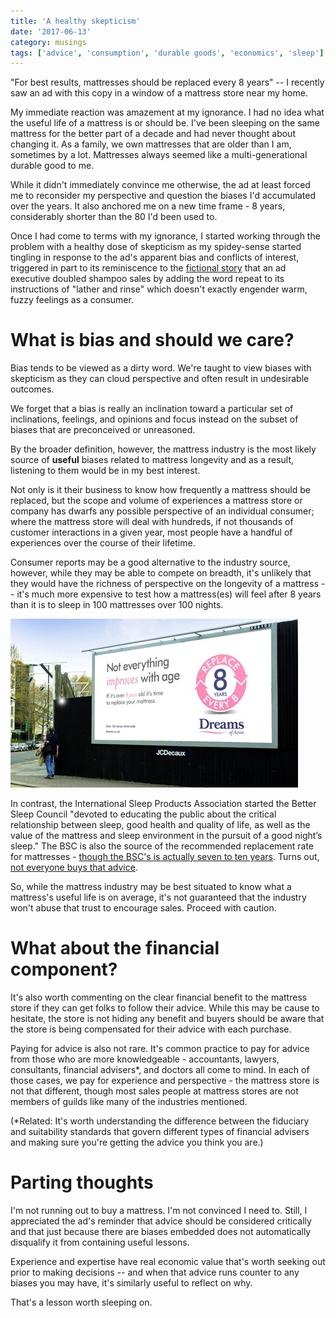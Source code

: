 ```yaml
---
title: 'A healthy skepticism'
date: '2017-06-13'
category: musings
tags: ['advice', 'consumption', 'durable goods', 'economics', 'sleep']
---
```

"For best results, mattresses should be replaced every 8 years" -- I recently saw an ad with this copy in a window of a mattress store near my home.

My immediate reaction was amazement at my ignorance. I had no idea what the useful life of a mattress is or should be. I've been sleeping on the same mattress for the better part of a decade and had never thought about changing it. As a family, we own mattresses that are older than I am, sometimes by a lot. Mattresses always seemed like a multi-generational durable good to me.

While it didn't immediately convince me otherwise, the ad at least forced me to reconsider my perspective and question the biases I'd accumulated over the years. It also anchored me on a new time frame - 8 years, considerably shorter than the 80 I'd been used to.

Once I had come to terms with my ignorance, I started working through the problem with a healthy dose of skepticism as my spidey-sense started tingling in response to the ad's apparent bias and conflicts of interest, triggered in part to its reminiscence to the [fictional story](http://archive.fortune.com/magazines/fortune/fortune_archive/1999/10/11/267035/index.htm) that an ad executive doubled shampoo sales by adding the word repeat to its instructions of "lather and rinse" which doesn't exactly engender warm, fuzzy feelings as a consumer. 

# What is bias and should we care?

Bias tends to be viewed as a dirty word. We're taught to view biases with skepticism as they can cloud perspective and often result in undesirable outcomes. 

We forget that a bias is really an inclination toward a particular set of inclinations, feelings, and opinions and focus instead on the subset of biases that are preconceived or unreasoned.

By the broader definition, however, the mattress industry is the most likely source of **useful** biases related to mattress longevity and as a result, listening to them would be in my best interest.

Not only is it their business to know how frequently a mattress should be replaced, but the scope and volume of experiences a mattress store or company has dwarfs any possible perspective of an individual consumer; where the mattress store will deal with hundreds, if not thousands of customer interactions in a given year, most people have a handful of experiences over the course of their lifetime. 

Consumer reports may be a good alternative to the industry source, however, while they may be able to compete on breadth, it's unlikely that they would have the richness of perspective on the longevity of a mattress -- it's much more expensive to test how a mattress(es) will feel after 8 years than it is to sleep in 100 mattresses over 100 nights. 

![](./bed.jpg) 

In contrast, the International Sleep Products Association started the Better Sleep Council "devoted to educating the public about the critical relationship between sleep, good health and quality of life, as well as the value of the mattress and sleep environment in the pursuit of a good night’s sleep." The BSC is also the source of the recommended replacement rate for mattresses - [though the BSC's is actually seven to ten years](http://bettersleep.org/mattress-education/replacing-a-mattress/). Turns out, [not everyone buys that advice](http://restonic.com/blog/mattress-myths-4876). 

So, while the mattress industry may be best situated to know what a mattress's useful life is on average, it's not guaranteed that the industry won't abuse that trust to encourage sales. Proceed with caution. 

# What about the financial component?

It's also worth commenting on the clear financial benefit to the mattress store if they can get folks to follow their advice. While this may be cause to hesitate, the store is not hiding any benefit and buyers should be aware that the store is being compensated for their advice with each purchase.

Paying for advice is also not rare. It's common practice to pay for advice from those who are more knowledgeable - accountants, lawyers, consultants, financial advisers*, and doctors all come to mind. In each of those cases, we pay for experience and perspective - the mattress store is not that different, though most sales people at mattress stores are not members of guilds like many of the industries mentioned.

(*Related: It's worth understanding the difference between the fiduciary and suitability standards that govern different types of financial advisers and making sure you're getting the advice you think you are.) 

# Parting thoughts

I'm not running out to buy a mattress. I'm not convinced I need to. Still, I appreciated the ad's reminder that advice should be considered critically and that just because there are biases embedded does not automatically disqualify it from containing useful lessons.

Experience and expertise have real economic value that's worth seeking out prior to making decisions -- and when that advice runs counter to any biases you may have, it's similarly useful to reflect on why.

That's a lesson worth sleeping on.